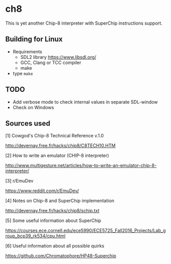 # ch8
This is yet another Chip-8 interpreter with SuperChip instructions support.


## Building for Linux
* Requirements
  * SDL2 library <https://www.libsdl.org/>
  * GCC, Clang or TCC compiler
  * make
* type `make`

## TODO
* Add verbose mode to check internal values in separate SDL-window
* Check on Windows

## Sources used
[1] Cowgod's Chip-8 Technical Reference v.1.0

<http://devernay.free.fr/hacks/chip8/C8TECH10.HTM>

[2] How to write an emulator (CHIP-8 interpreter)

<http://www.multigesture.net/articles/how-to-write-an-emulator-chip-8-interpreter/>

[3] r/EmuDev

<https://www.reddit.com/r/EmuDev/>

[4] Notes on Chip-8 and SuperChip implementation

<http://devernay.free.fr/hacks/chip8/schip.txt>

[5] Some useful information about SuperChip

https://courses.ece.cornell.edu/ece5990/ECE5725_Fall2016_Projects/Lab_group_bcp39_rk534/cpu.html

[6] Useful information about all possible quirks

https://github.com/Chromatophore/HP48-Superchip
